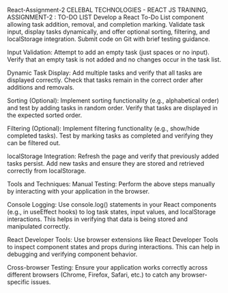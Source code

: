 React-Assignment-2
CELEBAL TECHNOLOGIES - REACT JS TRAINING, ASSIGNMENT-2 : TO-DO LIST Develop a React To-Do List component allowing task addition, removal, and completion marking. 
Validate task input, display tasks dynamically, and offer optional sorting, filtering, and localStorage integration. Submit code on Git with brief testing guidance. 

Input Validation:
Attempt to add an empty task (just spaces or no input).
Verify that an empty task is not added and no changes occur in the task list.

Dynamic Task Display:
Add multiple tasks and verify that all tasks are displayed correctly.
Check that tasks remain in the correct order after additions and removals.

Sorting (Optional):
Implement sorting functionality (e.g., alphabetical order) and test by adding tasks in random order.
Verify that tasks are displayed in the expected sorted order.

Filtering (Optional):
Implement filtering functionality (e.g., show/hide completed tasks).
Test by marking tasks as completed and verifying they can be filtered out.

localStorage Integration:
Refresh the page and verify that previously added tasks persist.
Add new tasks and ensure they are stored and retrieved correctly from localStorage.

Tools and Techniques:
Manual Testing: Perform the above steps manually by interacting with your application in the browser.

Console Logging: Use console.log() statements in your React components (e.g., in useEffect hooks) to log task states, input values, and localStorage interactions. 
                 This helps in verifying that data is being stored and manipulated correctly.
                 
React Developer Tools: Use browser extensions like React Developer Tools to inspect component states and props during interactions. This can help in debugging 
                       and verifying component behavior.
                       
Cross-browser Testing: Ensure your application works correctly across different browsers (Chrome, Firefox, Safari, etc.) to catch any browser-specific issues.
